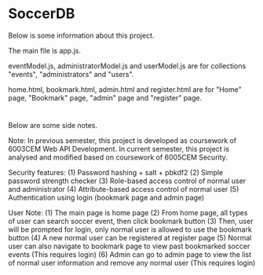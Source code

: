 # SoccerDB

Below is some information about this project.

The main file is app.js. 

eventModel.js, administratorModel.js and userModel.js are for collections "events", "administrators" and "users". 

home.html, bookmark.html, admin.html and register.html are for "Home" page, "Bookmark" page, "admin" page and "register" page.

# 

Below are some side notes.

Note: In previous semester, this project is developed as coursework of 6003CEM Web API Development. In current semester, this project is analysed and modified based on coursework of 6005CEM Security.

Security features:
(1) Password hashing + salt + pbkdf2
(2) Simple password strength checker
(3) Role-based access control of normal user and administrator
(4) Attribute-based access control of normal user
(5) Authentication using login (bookmark page and admin page)

User Note:
(1) The main page is home page
(2) From home page, all types of user can search soccer event, then click bookmark button
(3) Then, user will be prompted for login, only normal user is allowed to use the bookmark button
(4) A new normal user can be registered at register page
(5) Normal user can also navigate to bookmark page to view past bookmarked soccer events (This requires login)
(6) Admin can go to admin page to view the list of normal user information and remove any normal user (This requires login)
